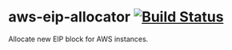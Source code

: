 aws-eip-allocator [![Build Status](https://travis-ci.org/urelx/aws-eip-allocator.svg?branch=master)](https://travis-ci.org/urelx/aws-eip-allocator)
=================
Allocate new EIP block for AWS instances.
